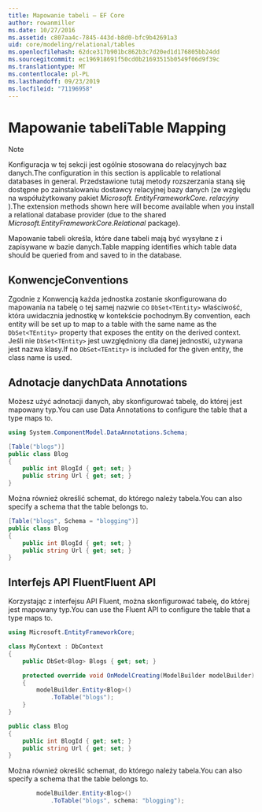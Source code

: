 ```yaml
---
title: Mapowanie tabeli — EF Core
author: rowanmiller
ms.date: 10/27/2016
ms.assetid: c807aa4c-7845-443d-b8d0-bfc9b42691a3
uid: core/modeling/relational/tables
ms.openlocfilehash: 62dce317b901bc862b3c7d20ed1d176805bb24dd
ms.sourcegitcommit: ec196918691f50cd0b21693515b0549f06d9f39c
ms.translationtype: MT
ms.contentlocale: pl-PL
ms.lasthandoff: 09/23/2019
ms.locfileid: "71196958"
---
```

# <a name="table-mapping"></a><span data-ttu-id="f7347-102">Mapowanie tabeli</span><span class="sxs-lookup"><span data-stu-id="f7347-102">Table Mapping</span></span>

> [!NOTE]  
> <span data-ttu-id="f7347-103">Konfiguracja w tej sekcji jest ogólnie stosowana do relacyjnych baz danych.</span><span class="sxs-lookup"><span data-stu-id="f7347-103">The configuration in this section is applicable to relational databases in general.</span></span> <span data-ttu-id="f7347-104">Przedstawione tutaj metody rozszerzania staną się dostępne po zainstalowaniu dostawcy relacyjnej bazy danych (ze względu na współużytkowany pakiet *Microsoft. EntityFrameworkCore. relacyjny* ).</span><span class="sxs-lookup"><span data-stu-id="f7347-104">The extension methods shown here will become available when you install a relational database provider (due to the shared *Microsoft.EntityFrameworkCore.Relational* package).</span></span>

<span data-ttu-id="f7347-105">Mapowanie tabeli określa, które dane tabeli mają być wysyłane z i zapisywane w bazie danych.</span><span class="sxs-lookup"><span data-stu-id="f7347-105">Table mapping identifies which table data should be queried from and saved to in the database.</span></span>

## <a name="conventions"></a><span data-ttu-id="f7347-106">Konwencje</span><span class="sxs-lookup"><span data-stu-id="f7347-106">Conventions</span></span>

<span data-ttu-id="f7347-107">Zgodnie z Konwencją każda jednostka zostanie skonfigurowana do mapowania na tabelę o tej samej nazwie co `DbSet<TEntity>` właściwość, która uwidacznia jednostkę w kontekście pochodnym.</span><span class="sxs-lookup"><span data-stu-id="f7347-107">By convention, each entity will be set up to map to a table with the same name as the `DbSet<TEntity>` property that exposes the entity on the derived context.</span></span> <span data-ttu-id="f7347-108">Jeśli nie `DbSet<TEntity>` jest uwzględniony dla danej jednostki, używana jest nazwa klasy.</span><span class="sxs-lookup"><span data-stu-id="f7347-108">If no `DbSet<TEntity>` is included for the given entity, the class name is used.</span></span>

## <a name="data-annotations"></a><span data-ttu-id="f7347-109">Adnotacje danych</span><span class="sxs-lookup"><span data-stu-id="f7347-109">Data Annotations</span></span>

<span data-ttu-id="f7347-110">Możesz użyć adnotacji danych, aby skonfigurować tabelę, do której jest mapowany typ.</span><span class="sxs-lookup"><span data-stu-id="f7347-110">You can use Data Annotations to configure the table that a type maps to.</span></span>

``` csharp
using System.ComponentModel.DataAnnotations.Schema;
```
``` csharp
[Table("blogs")]
public class Blog
{
    public int BlogId { get; set; }
    public string Url { get; set; }
}
```

<span data-ttu-id="f7347-111">Można również określić schemat, do którego należy tabela.</span><span class="sxs-lookup"><span data-stu-id="f7347-111">You can also specify a schema that the table belongs to.</span></span>

``` csharp
[Table("blogs", Schema = "blogging")]
public class Blog
{
    public int BlogId { get; set; }
    public string Url { get; set; }
}
```

## <a name="fluent-api"></a><span data-ttu-id="f7347-112">Interfejs API Fluent</span><span class="sxs-lookup"><span data-stu-id="f7347-112">Fluent API</span></span>

<span data-ttu-id="f7347-113">Korzystając z interfejsu API Fluent, można skonfigurować tabelę, do której jest mapowany typ.</span><span class="sxs-lookup"><span data-stu-id="f7347-113">You can use the Fluent API to configure the table that a type maps to.</span></span>

``` csharp
using Microsoft.EntityFrameworkCore;
```
``` csharp
class MyContext : DbContext
{
    public DbSet<Blog> Blogs { get; set; }

    protected override void OnModelCreating(ModelBuilder modelBuilder)
    {
        modelBuilder.Entity<Blog>()
            .ToTable("blogs");
    }
}

public class Blog
{
    public int BlogId { get; set; }
    public string Url { get; set; }
}
```

<span data-ttu-id="f7347-114">Można również określić schemat, do którego należy tabela.</span><span class="sxs-lookup"><span data-stu-id="f7347-114">You can also specify a schema that the table belongs to.</span></span>

<!-- [!code-csharp[Main](samples/core/relational/Modeling/FluentAPI/Relational/TableAndSchema.cs?highlight=2)] -->
``` csharp
        modelBuilder.Entity<Blog>()
            .ToTable("blogs", schema: "blogging");
```
